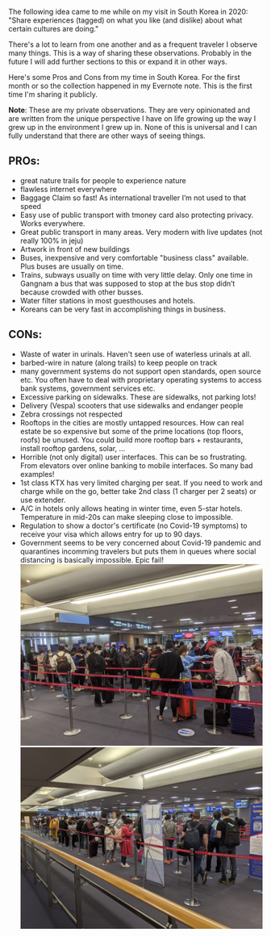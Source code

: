 The following idea came to me while on my visit in South Korea in 2020: "Share experiences (tagged) on what you like (and dislike) about what certain cultures are doing."

There's a lot to learn from one another and as a frequent traveler I observe many things. This is a way of sharing these observations. Probably in the future I will add further sections to this or expand it in other ways.

Here's some Pros and Cons from my time in South Korea. For the first month or so the collection happened in my Evernote note. This is the first time I'm sharing it publicly.

**Note**: These are my private observations. They are very opinionated and are written from the unique perspective I have on life growing up the way I grew up in the environment I grew up in. None of this is universal and I can fully understand that there are other ways of seeing things.

## PROs:
* great nature trails for people to experience nature
* flawless internet everywhere
* Baggage Claim so fast! As international traveller I’m not used to that speed
* Easy use of public transport with tmoney card also protecting privacy. Works everywhere.
* Great public transport in many areas. Very modern with live updates (not really 100% in jeju)
* Artwork in front of new buildings
* Buses, inexpensive and very comfortable "business class" available. Plus buses are usually on time.
* Trains, subways usually on time with very little delay. Only one time in Gangnam a bus that was supposed to stop at the bus stop didn’t because crowded with other busses.
* Water filter stations in most guesthouses and hotels.
* Koreans can be very fast in accomplishing things in business.

## CONs:
* Waste of water in urinals. Haven't seen use of waterless urinals at all.
* barbed-wire in nature (along trails) to keep people on track
* many government systems do not support open standards, open source etc. You often have to deal with proprietary operating systems to access bank systems, government services etc.
* Excessive parking on sidewalks. These are sidewalks, not parking lots!
* Delivery (Vespa) scooters that use sidewalks and endanger people
* Zebra crossings not respected
* Rooftops in the cities are mostly untapped resources. How can real estate be so expensive but some of the prime locations (top floors, roofs) be unused. You could build more rooftop bars + restaurants, install rooftop gardens, solar, ...
* Horrible (not only digital) user interfaces. This can be so frustrating. From elevators over online banking to mobile interfaces. So many bad examples!
* 1st class KTX has very limited charging per seat. If you need to work and charge while on the go, better take 2nd class (1 charger per 2 seats) or use extender.
* A/C in hotels only allows heating in winter time, even 5-star hotels. Temperature in mid-20s can make sleeping close to impossible.
* Regulation to show a doctor's certificate (no Covid-19 symptoms) to receive your visa which allows entry for up to 90 days. 
* Government seems to be very concerned about Covid-19 pandemic and quarantines incomming travelers but puts them in queues where social distancing is basically impossible. Epic fail! 
![Immigration Queue 1](/images/PXL_20201022_091649178.MP.jpg)
![Immigration Queue 2](/images/PXL_20201022_091632174.MP.jpg)
